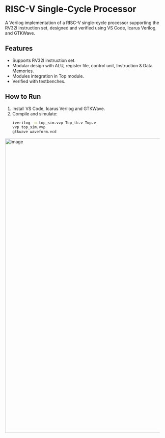 # RISC-V Single-Cycle Processor

A Verilog implementation of a RISC-V single-cycle processor supporting the RV32I instruction set, designed and verified using VS Code, Icarus Verilog, and GTKWave.

## Features
- Supports RV32I instruction set.
- Modular design with ALU, register file, control unit, Instruction & Data Memories.
- Modules integration in Top module.
- Verified with testbenches.

## How to Run
1. Install VS Code, Icarus Verilog and GTKWave.
2. Compile and simulate:
   ```bash
   iverilog -o top_sim.vvp Top_tb.v Top.v
   vvp top_sim.vvp
   gtkwave waveform.vcd

<img width="959" alt="image" src="https://github.com/user-attachments/assets/219bd5ef-1932-4be5-99e4-1ed83628a141" />
